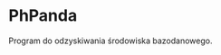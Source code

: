 # PhPanda

Program do odzyskiwania środowiska bazodanowego.

[comment]: <> (TODO: There should be how to install it, and link to documentation.)
